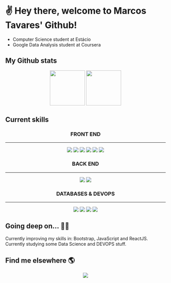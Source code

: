 # ✌️ Hey there, welcome to Marcos Tavares' Github!

<div>
  <ul>
    <li>Computer Science student at Estácio</li>
    <li>Google Data Analysis student at Coursera</li>
  </ul>
</div>


<h2> My Github stats </h2>
<div align=center>
  <img height="110em" src="https://github-readme-stats.vercel.app/api?username=mjtavrs&count_private=false&show_icons=true&hide_title=true&theme=tokyonight">
  <img height="110em" src="https://github-readme-stats.vercel.app/api/top-langs/?username=mjtavrs&layout=compact&langs_count=6&theme=tokyonight">
</div>

<h2>Current skills</h2>
<h3 align=center> FRONT END </h3>
<hr>
<div align=center>

  <img src="https://img.shields.io/badge/HTML5-E34F26?style=for-the-badge&logo=html5&logoColor=white">
  <img src="https://img.shields.io/badge/CSS3-1572B6?style=for-the-badge&logo=css3&logoColor=white">
  <img src="https://img.shields.io/badge/Sass-CC6699?style=for-the-badge&logo=sass&logoColor=white">
  <img src="https://img.shields.io/badge/Bootstrap-563D7C?style=for-the-badge&logo=bootstrap&logoColor=white">
  <img src="https://img.shields.io/badge/Tailwind_CSS-38B2AC?style=for-the-badge&logo=tailwind-css&logoColor=white">
  <img src="https://img.shields.io/badge/JavaScript-F7DF1E?style=for-the-badge&logo=javascript&logoColor=black">
  <!-- <img src="https://img.shields.io/badge/jQuery-0769AD?style=for-the-badge&logo=jquery&logoColor=white"> -->
  <!-- <img src="https://img.shields.io/badge/React-20232A?style=for-the-badge&logo=react&logoColor=61DAFB"> -->
  <!-- <img src="https://img.shields.io/badge/Angular-DD0031?style=for-the-badge&logo=angular&logoColor=white"> -->

</div>

<h3 align=center> BACK END </h3>
<hr>
<div align=center>
  
  <img src="https://img.shields.io/badge/Node.js-43853D?style=for-the-badge&logo=node.js&logoColor=white">
  <img src="https://img.shields.io/badge/Express.js-404D59?style=for-the-badge">
  <!-- <img src="https://img.shields.io/badge/Java-ED8B00?style=for-the-badge&logo=java&logoColor=white"> -->
  <!-- <img src="https://img.shields.io/badge/Python-3776AB?style=for-the-badge&logo=python&logoColor=white"> -->
  <!-- <img src="https://img.shields.io/badge/R-276DC3?style=for-the-badge&logo=r&logoColor=white"> -->
    
</div>

<h3 align=center> DATABASES & DEVOPS </h3>
<hr>
<div align=center>

  <!-- <img src="https://img.shields.io/badge/Amazon_AWS-FF9900?style=for-the-badge&logo=amazonaws&logoColor=white"> -->
  <img src="https://img.shields.io/badge/GIT-E44C30?style=for-the-badge&logo=git&logoColor=white">
  <img src="https://img.shields.io/badge/MongoDB-4EA94B?style=for-the-badge&logo=mongodb&logoColor=white">
  <img src="https://img.shields.io/badge/MySQL-005C84?style=for-the-badge&logo=mysql&logoColor=white">
  <img src="https://img.shields.io/badge/PostgreSQL-316192?style=for-the-badge&logo=postgresql&logoColor=white">
  
</div>

<h2>Going deep on... 👨‍💻</h2>
Currently improving my skills in: Bootstrap, JavaScript and ReactJS. <br>
Currently studying some Data Science and DEVOPS stuff.

<h2>Find me elsewhere 🌎</h2>

<div align=center>
  <a href="https://www.linkedin.com/in/mjtavrs/" target="_blank"><img src="https://img.shields.io/badge/LinkedIn-0077B5?style=for-the-badge&logo=linkedin&logoColor=white"></a>
</div> <br><br>
